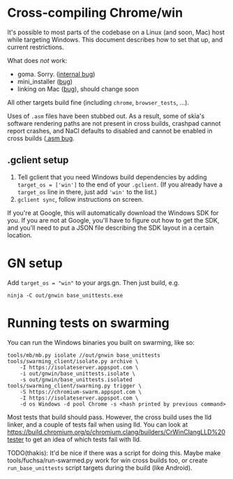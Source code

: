 # Cross-compiling Chrome/win

It's possible to most parts of the codebase on a Linux (and soon, Mac) host
while targeting Windows.  This document describes how to set that up, and
current restrictions.

What does *not* work:

* goma. Sorry. ([internal bug](b/64390790))
* mini_installer ([bug](https://crbug.com/762073))
* linking on Mac ([bug](https://crbug.com/774209)), should change soon

All other targets build fine (including `chrome`, `browser_tests`, ...).

Uses of `.asm` files have been stubbed out.  As a result, some of skia's
software rendering paths are not present in cross builds, crashpad cannot
report crashes, and NaCl defaults to disabled and cannot be enabled in
cross builds ([.asm bug](https://crbug.com/762167).

## .gclient setup

1. Tell gclient that you need Windows build dependencies by adding
   `target_os = ['win']` to the end of your `.gclient`.  (If you already
   have a `target_os` line in there, just add `'win'` to the list.)
1. `gclient sync`, follow instructions on screen.

If you're at Google, this will automatically download the Windows SDK for you.
If you are not at Google, you'll have to figure out how to get the SDK, and
you'll need to put a JSON file describing the SDK layout in a certain location.

# GN setup

Add `target_os = "win"` to your args.gn.  Then just build, e.g.

    ninja -C out/gnwin base_unittests.exe

# Running tests on swarming

You can run the Windows binaries you built on swarming, like so:

    tools/mb/mb.py isolate //out/gnwin base_unittests
    tools/swarming_client/isolate.py archive \
        -I https://isolateserver.appspot.com \
        -i out/gnwin/base_unittests.isolate \
        -s out/gnwin/base_unittests.isolated
    tools/swarming_client/swarming.py trigger \
        -S https://chromium-swarm.appspot.com \
        -I https://isolateserver.appspot.com \
        -d os Windows -d pool Chrome -s <hash printed by previous command>

Most tests that build should pass.  However, the cross build uses
the lld linker, and a couple of tests fail when using lld. You can look at
https://build.chromium.org/p/chromium.clang/builders/CrWinClangLLD%20tester
to get an idea of which tests fail with lld.

TODO(thakis): It'd be nice if there was a script for doing this. Maybe make
tools/fuchsa/run-swarmed.py work for win cross builds too, or create
`run_base_unittests` script targets during the build (like Android).
